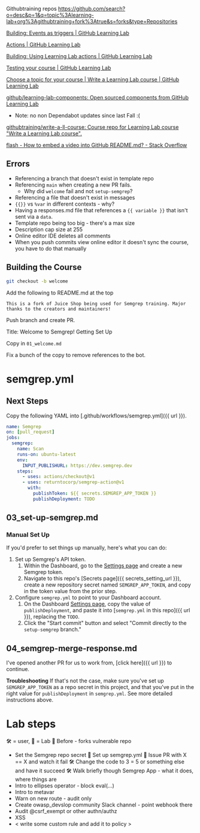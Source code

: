 

Githubtraining repos
https://github.com/search?o=desc&p=1&q=topic%3Alearning-lab+org%3Agithubtraining+fork%3Atrue&s=forks&type=Repositories

[Building: Events as triggers | GitHub Learning Lab](https://lab.github.com/docs/events)

[Actions | GitHub Learning Lab](https://lab.github.com/docs/actions)

[Building: Using Learning Lab actions | GitHub Learning Lab](https://lab.github.com/docs/using-actions)

[Testing your course | GitHub Learning Lab](https://lab.github.com/docs/testing#test-your-course)

[Choose a topic for your course | Write a Learning Lab course | GitHub Learning Lab](https://lab.github.com/githubtraining/write-a-learning-lab-course)


[github/learning-lab-components: Open sourced components from GitHub Learning Lab](https://github.com/github/learning-lab-components)
* Note: no non Dependabot updates since last Fall :(

[githubtraining/write-a-ll-course: Course repo for Learning Lab course "Write a Learning Lab course".](https://github.com/githubtraining/write-a-ll-course)

[flash - How to embed a video into GitHub README.md? - Stack Overflow](https://stackoverflow.com/questions/4279611/how-to-embed-a-video-into-github-readme-md)


## Errors

* Referencing a branch that doesn't exist in template repo
* Referencing `main` when creating a new PR fails.
  * Why did `welcome` fail and not `setup-semgrep`?
* Referencing a file that doesn't exist in messages
* `{{}}` vs `%var` in different contexts - why?
* Having a responses.md file that references a `{{ variable }}` that isn't sent via a `data`.
* Template repo being too big - there's a max size
* Description cap size at 255
* Online editor IDE deletes all comments
* When you push commits view online editor it doesn't sync the course, you have
  to do that manually

## Building the Course

~~~bash
git checkout -b welcome
~~~

Add the following to README.md at the top

```
This is a fork of Juice Shop being used for Semgrep training. Major thanks to the creators and maintainers!
```

Push branch and create PR.

Title: Welcome to Semgrep! Getting Set Up

Copy in `01_welcome.md` 

Fix a bunch of the copy to remove references to the bot.


# semgrep.yml

## Next Steps

Copy the following YAML into [.github/workflows/semgrep.yml]({{ url }}).

~~~yaml
name: Semgrep
on: [pull_request]
jobs:
  semgrep:
    name: Scan
    runs-on: ubuntu-latest
    env:
      INPUT_PUBLISHURL: https://dev.semgrep.dev
    steps:
      - uses: actions/checkout@v1
      - uses: returntocorp/semgrep-action@v1
        with:
          publishToken: ${{ secrets.SEMGREP_APP_TOKEN }}
          publishDeployment: TODO
~~~    


## 03_set-up-semgrep.md

### Manual Set Up

If you'd prefer to set things up manually, here's what you can do:

1. Set up Semgrep's API token.
   1. Within the Dashboard, go to the [Settings page](https://semgrep.dev/manage/settings) and create a new Semgrep token.
   2. Navigate to this repo's [Secrets page]({{ secrets_setting_url }}), create a new repository secret named `SEMGREP_APP_TOKEN`, and copy in the token value from the prior step.
2. Configure `semgrep.yml` to point to your Dashboard account.
   1. On the Dashboard [Settings page](https://semgrep.dev/manage/settings), copy the value of `publishDeployment`, and paste it into [`semgrep.yml` in this repo]({{ url }}), replacing the `TODO`.
   2. Click the "Start commit" button and select "Commit directly to the `setup-semgrep` branch."


## 04_semgrep-merge-response.md


I've opened another PR for us to work from, [click here]({{ url }}) to continue.

**Troubleshooting**
If that's not the case, make sure you've set up `SEMGREP_APP_TOKEN` as a repo secret in this project, and that you've put in the right value for `publishDeployment` in `semgrep.yml`. See more detailed instructions above.


# Lab steps

🛠️ = user, 🤖 = Lab
🤖 Before - forks vulnerable repo
* Set the Semgrep repo secret
🤖 Set up semgrep.yml
🤖 Issue PR with X == X and watch it fail
🛠️ Change the code to 3 = 5 or something else and have it succeed
🛠️ Walk briefly though Semgrep App - what it does, where things are
* Intro to ellipses operator - block eval(...)
* Intro to metavar
* Warn on new route - audit only
* Create owasp_devslop community Slack channel - point webhook there
* Audit @csrf_exempt or other authn/authz
* XSS
* < write some custom rule and add it to policy >
